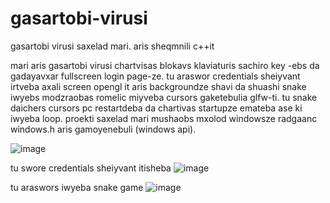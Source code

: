 # gasartobi-virusi
gasartobi virusi saxelad mari. aris sheqmnili c++it


mari aris gasartobi virusi chartvisas blokavs klaviaturis sachiro key -ebs da gadayavxar fullscreen login page-ze.
tu araswor credentials sheiyvant irtveba axali screen opengl it aris backgroundze shavi da shuashi snake iwyebs modzraobas romelic miyveba cursors gaketebulia glfw-ti.
tu snake daichers cursors pc restartdeba da chartivas startupze emateba ase ki iwyeba loop.
proekti saxelad mari mushaobs mxolod windowsze radgaanc windows.h aris gamoyenebuli (windows api).


![image](https://github.com/user-attachments/assets/f9b7d0d9-3ed1-4c2d-bbf1-33c9dd6d7836)

tu swore credentials sheiyvant itisheba
![image](https://github.com/user-attachments/assets/13e446a9-d9c5-4507-85e6-9c21dfc1f9d2)


tu araswors iwyeba snake game
![image](https://github.com/user-attachments/assets/012e0aa7-eb87-496c-a563-bb1b357be7da)

